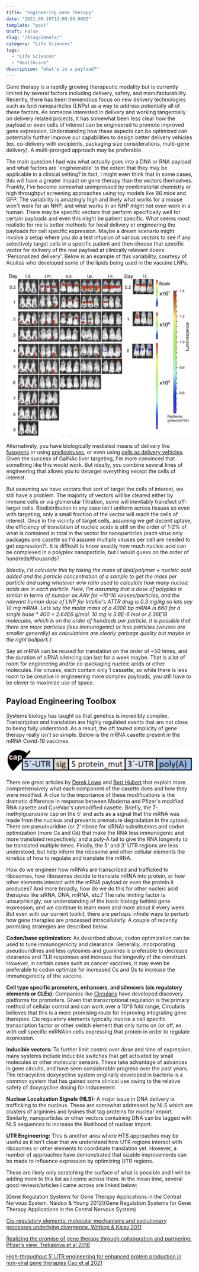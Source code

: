 ```yaml
---
title: "Engineering Gene Therapy"
date: "2021-08-10T12:00:00.000Z"
template: "post"
draft: False
slug: "/blog/GeneTx/"
category: "Life Sciences"
tags:
  - "Life Sciences"
  - "Healthcare"
description: "what's in a payload?"
---
```


Gene therapy is a rapidly growing therapeutic modality but is currently limited by several factors including delivery, safety, and manufacturability. Recently, there has been tremendous focus on new delivery technologies such as lipid nanoparticles (LNPs) as a way to address potentially all of these factors. As someone interested in delivery and working tangentially on delivery related projects, it has somewhat been less clear how the payload or even cells of interest can be engineered to promote improved gene expression. Understanding how these aspects can be optimized can potentially further improve our capabilities to design better delivery vehicles (ex. co-delivery with excipients, packaging size considerations, multi-gene delivery). A multi-pronged approach may be preferable.

The main question I had was what actually goes into a DNA or RNA payload and what factors are 'engineerable' to the extent that they may be applicable in a clinical setting? In fact, I might even think that in some cases, this will have a greater impact on gene therapy than the vectors themselves. Frankly, I've become somewhat unimpressed by combinatorial chemistry or high throughput screening approaches using toy models like B6 mice and GFP. The variability is amazingly high and likely what works for a mouse won't work for an NHP, and what works in an NHP might not even work in a human. There may be specific vectors that perform specifically well for certain payloads and even this might be patient specific. What seems most realistic for me is better methods for local delivery or engineering the payloads for cell specific expression. Maybe a dream scenario might involve a setup where you do a test infusion of various vectors to see if any selectively target cells in a specific patient and then choose that specific vector for delivery of the real payload at clinically relevant doses. 'Personalized delivery'. Below is an example of this variability, courtesy of Acuitas who developed some of the lipids being used in the vaccine LNPs.

![Biodistribution](Biodistribution.jpg "Biodistribution")

Alternatively, you have biologically mediated means of delivery like [fusogens](https://sana.com/) or using [anelloviruses](https://www.ringtx.com/), or even using [cells as delivery vehicles](https://advances.sciencemag.org/content/6/18/eaaz6579). Given the success of GalNAc liver targeting, I'm more convinced that something like this would work. But ideally, you combine several lines of engineering that allows you to detarget everything except the cells of interest.

But assuming we have vectors that sort of target the cells of interest, we still have a problem. The majority of vectors will be cleared either by immune cells or via glomerular filtration, some will inevitably transfect off-target cells. Biodistribution in any case isn't uniform across tissues so even with targeting, only a small fraction of the vector will reach the cells of interest. Once in the vicinity of target cells, assuming we get decent uptake, the efficiency of translation of nucleic acids is still on the order of 1-2% of what is contained in total in the vector for nanoparticles (each virus only packages one casette so I'd assume multiple viruses per cell are needed to get expression?). It is difficult to know exactly how much nucleic acid can be complexed in a polyplex nanoparticle, but I would guess on the order of hundreds/thousands?

_(Ideally, I'd calculate this by taking the mass of lipid/polymer + nucleic acid added and the particle concentration of a sample to get the mass per particle and using whatever w/w ratio used to calculate how many nucleic acids are in each particle. Here, I'm assuming that a dose of polyplex is similar in terms of number as AAV for ~10^16 viruses/particles, and the relevant human dose of LNP for Intellia's ATTR drug is 0.3 mg/kg so lets say 10 mg mRNA. Lets say the molar mass of a 4000 bp mRNA is 660 for a single base * 400 = 2.64E6 g/mol. 10 mg is 3.8E-6 mol or 2.36E18 molecules, which is on the order of hundreds per particle. It is possible that there are more particles (less immunogenic) or less particles (viruses are smaller generally) so calculations are clearly garbage quality but maybe in the right ballpark.)_

Say an mRNA can be reused for translation on the order of ~50 times, and the duration of siRNA silencing can last for a week maybe. That is a lot of room for engineering and/or co-packaging nucleic acids or other molecules. For viruses, each contain only 1 cassette, so while there is less room to be creative in engineering more complex payloads, you still have to be clever to maximize use of space.

## Payload Engineering Toolbox

Systems biology has taught us that genetics is incredibly complex. Transcription and translation are highly regulated events that are not close to being fully understood. As a result, the oft touted simplicity of gene therapy really isn't so simple. Below is the mRNA casette present in the mRNA Covid-19 vaccines.

![Casette](Casette.jpg "Casette")

There are great articles by [Derek Lowe](https://blogs.sciencemag.org/pipeline/archives/2021/01/11/rna-vaccines-and-their-lipids) and [Bert Hubert](https://berthub.eu/articles/posts/reverse-engineering-source-code-of-the-biontech-pfizer-vaccine/) that explain more comprehensively what each component of the casette does and how they were modified. A clue to the importance of these modifications is the dramatic difference in response between Moderna and Pfizer's modified RNA casette and CureVac's unmodified casette. Briefly, the 7-methylguanosine cap on the 5' end acts as a signal that the mRNA was made from the nucleus and prevents premature degradation in the cytosol. There are pseudouridine (or 2' ribose for siRNA) substitutions and codon optimization (more Cs and Gs) that make the RNA less immunogenic and more translated respectively, and a poly-A tail to give the RNA longevity to be translated multiple times. Finally, the 5' and 3' UTR regions are less understood, but help inform the ribosome and other cellular elements the kinetics of how to regulate and translate the mRNA.

How do we engineer how mRNAs are transcribed and trafficked to ribosomes, how ribosomes decide to translate mRNA into protein, or how other elements interact with the mRNA payload or even the protein it produces? And more broadly, how do we do this for other nucleic acid therapies like siRNA, DNA, miRNA, etc.? The rate limiting factor is unsurprisingly, our understanding of the basic biology behind gene expression, and we continue to learn more and more about it every week. But even with our current toolkit, there are perhaps infinite ways to perturb how gene therapies are processed intracellularly. A couple of recently promising strategies are described below.

__Codon/base optimization:__ As described above, codon optimization can be used to tune immunogenicity and clearance. Generally, incorporating pseudouridines and less cytosines and guanines is preferable to decrease clearance and TLR responses and increase the longevity of the construct. However, in certain cases such as cancer vaccines, it may even be preferable to codon optimize for increased Cs and Gs to increase the immunogenicity of the vaccine.

__Cell type specific promoters, enhancers, and silencers (cis regulatory elements or CLEs):__ Companies like [Circularis](https://circularisbiotech.com/) have developed discovery platforms for promoters. Given that transcriptional regulation is the primary method of cellular control and can work over a 10^6 fold range, Circularis believes that this is a more promising route for improving integrating gene therapies. Cis regulatory elements typically involve a cell specific transcription factor or other switch element that only turns on (or off, ex. with cell specific miRNA)in cells expressing that protein in order to regulate expression.

__Inducible vectors:__ To further limit control over dose and time of expression, many systems include inducible switches that get activated by small molecules or other molecular sensors. These take advantage of advances in gene circuits, and have seen considerable progress over the past years. The tetracycline doxycycline system originally developed in bacteria is a common system that has gained some clinical use owing to the relative safety of doxycycline dosing for inducement.

__Nuclear Localization Signals (NLS):__ A major issue in DNA delivery is trafficking to the nucleus. These are somewhat addressed by NLS which are clusters of arginines and lysines that tag proteins for nuclear import. Similarly, nanoparticles or other vectors containing DNA can be tagged with NLS sequences to increase the likelihood of nuclear import.

__UTR Engineering:__ This is another area where HTS approaches may be useful as it isn't clear that we understand how UTR regions interact with ribosomes or other elements to coordinate translation yet. However, a number of approaches have demonstrated that sizable improvements can be made to influence expression by optimizing UTR regions.

These are likely only scratching the surface of what is possible and I will be adding more to this list as I come across them. In the mean time, several good reviews/articles I came across are linked below:

[Gene Regulation Systems for Gene Therapy Applications in the Central Nervous System. Naidoo & Young 2012](Gene Regulation Systems for Gene Therapy Applications in the Central Nervous System)

[Cis-regulatory elements: molecular mechanisms and evolutionary processes underlying divergence. Wittkop & Kalay 2011](https://www.nature.com/articles/nrg3095)

[Realizing the promise of gene therapy through collaboration and partnering: Pfizer’s view. Tretiakova et al 2018](https://www.nature.com/articles/d42473-018-00307-6)

[High-throughput 5′ UTR engineering for enhanced protein production in non-viral gene therapies Cao et al 2021](https://www.nature.com/articles/s41467-021-24436-7)
